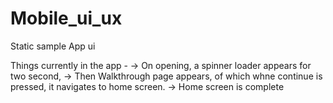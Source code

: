 # Mobile_ui_ux
 Static sample App ui

 Things currently in the app -
 -> On opening, a spinner loader appears for two second,
 -> Then Walkthrough page appears, of which whne continue
    is pressed, it navigates to home screen.
 -> Home screen is complete
